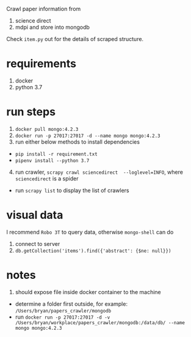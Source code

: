 Crawl paper information from
1. science direct
2. mdpi
and store into mongodb

Check `item.py` out for the details of scraped structure.

# requirements
1. docker
2. python 3.7
# run steps
1. `docker pull mongo:4.2.3`
2. `docker run -p 27017:27017 -d --name mongo mongo:4.2.3`
3. run either below methods to install dependencies
* `pip install -r requirement.txt`
* `pipenv install --python 3.7`
4. run crawler, `scrapy crawl sciencedirect  --loglevel=INFO`, where `sciencedirect` is a spider
* run `scrapy list` to display the list of crawlers 

# visual data
I recommend `Robo 3T` to query data, otherwise `mongo-shell` can do
1. connect to server
2. `db.getCollection('items').find({'abstract': {$ne: null}})`

# notes
1. should expose file inside docker container to the machine
* determine a folder first outside, for example: `/Users/bryan/papers_crawler/mongodb`
* run `docker run -p 27017:27017 -d -v /Users/bryan/workplace/papers_crawler/mongodb:/data/db/ --name mongo mongo:4.2.3`